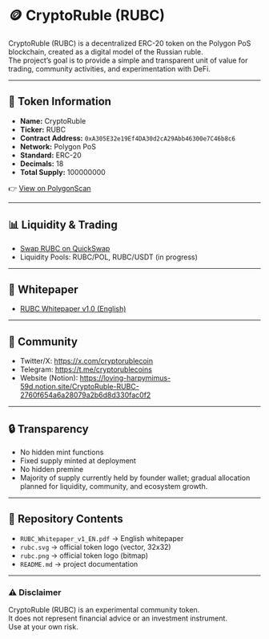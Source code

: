 # 🪙 CryptoRuble (RUBC)

CryptoRuble (RUBC) is a decentralized ERC-20 token on the Polygon PoS blockchain, created as a digital model of the Russian ruble.  
The project’s goal is to provide a simple and transparent unit of value for trading, community activities, and experimentation with DeFi.

---

## 📌 Token Information
- **Name:** CryptoRuble  
- **Ticker:** RUBC  
- **Contract Address:** `0xA305E32e19Ef4DA30d2cA29Abb46300e7C46b8c6`  
- **Network:** Polygon PoS  
- **Standard:** ERC-20  
- **Decimals:** 18  
- **Total Supply:** 100000000  

👉 [View on PolygonScan](https://polygonscan.com/token/0xA305E32e19Ef4DA30d2cA29Abb46300e7C46b8c6)

---

## 📊 Liquidity & Trading
- [Swap RUBC on QuickSwap](https://quickswap.exchange/#/swap?inputCurrency=0x0000000000000000000000000000000000001010&outputCurrency=0xA305E32e19Ef4DA30d2cA29Abb46300e7C46b8c6)  
- Liquidity Pools: RUBC/POL, RUBC/USDT (in progress)

---

## 📜 Whitepaper
- [RUBC Whitepaper v1.0 (English)](./RUBC_Whitepaper_v1_EN.pdf)

---

## 📡 Community
- Twitter/X: https://x.com/cryptorublecoin 
- Telegram: https://t.me/cryptorublecoins
- Website (Notion): https://loving-harpymimus-59d.notion.site/CryptoRuble-RUBC-2760f654a6a28079a2b6d8d330fac0f2

---

## 🔒 Transparency
- No hidden mint functions  
- Fixed supply minted at deployment  
- No hidden premine  
- Majority of supply currently held by founder wallet; gradual allocation planned for liquidity, community, and ecosystem growth.  

---

## 📂 Repository Contents
- `RUBC_Whitepaper_v1_EN.pdf` → English whitepaper  
- `rubc.svg` → official token logo (vector, 32x32)  
- `rubc.png` → official token logo (bitmap)  
- `README.md` → project documentation  

---

### ⚠️ Disclaimer
CryptoRuble (RUBC) is an experimental community token.  
It does not represent financial advice or an investment instrument.  
Use at your own risk.
